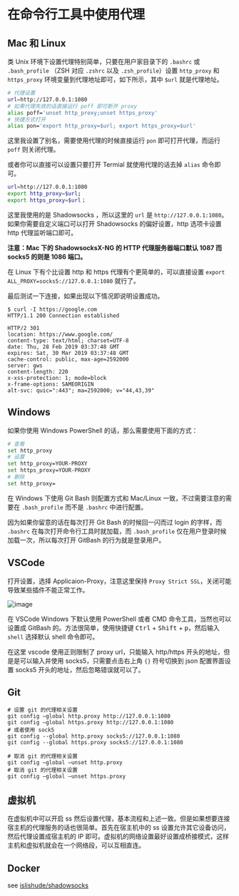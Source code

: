# 在命令行工具中使用代理

## Mac 和 Linux

类 Unix 环境下设置代理特别简单，只要在用户家目录下的 `.bashrc` 或 `.bash_profile` （ZSH 对应 `.zshrc` 以及 `.zsh_profile`）设置 `http_proxy` 和 `https_proxy` 环境变量到代理地址即可，如下所示，其中 `$url` 就是代理地址。

```bash
# 代理设置
url=http://127.0.0.1:1080
# 如果代理失效的话直接运行 poff 即可断开 proxy
alias poff='unset http_proxy;unset https_proxy'
# 快捷方式打开
alias pon='export http_proxy=$url; export https_proxy=$url'
```

这里我设置了别名，需要使用代理的时候直接运行 `pon` 即可打开代理，而运行 `poff` 则关闭代理。

或者你可以直接可以设置只要打开 Termial 就使用代理的话去掉 `alias` 命令即可。

```bash
url=http://127.0.0.1:1080
export http_proxy=$url;
export https_proxy=$url；
```

这里我使用的是 Shadowsocks ，所以这里的 `url` 是 `http://127.0.0.1:1080`。如果你需要自定义端口可以打开 Shadowsocks 的偏好设置，http 选项卡设置 http 代理监听端口即可。

**注意：Mac 下的 ShadowsocksX-NG 的 HTTP 代理服务器端口默认 1087 而 socks5 的则是 1086 端口。**

在 Linux 下有个比设置 http 和 https 代理有个更简单的，可以直接设置 `export ALL_PROXY=socks5://127.0.0.1:1080` 就行了。

最后测试一下连接，如果出现以下情况即说明设置成功。

```console
$ curl -I https://google.com
HTTP/1.1 200 Connection established

HTTP/2 301
location: https://www.google.com/
content-type: text/html; charset=UTF-8
date: Thu, 28 Feb 2019 03:37:48 GMT
expires: Sat, 30 Mar 2019 03:37:48 GMT
cache-control: public, max-age=2592000
server: gws
content-length: 220
x-xss-protection: 1; mode=block
x-frame-options: SAMEORIGIN
alt-svc: quic=":443"; ma=2592000; v="44,43,39"
```

## Windows

如果你使用 Windows PowerShell 的话，那么需要使用下面的方式：

```bash
# 查看
set http_proxy
# 设置
set http_proxy=YOUR-PROXY
set https_proxy=YOUR-PROXY
# 删除
set http_proxy=
```

在 Windows 下使用 Git Bash 则配置方式和 Mac/Linux 一致，不过需要注意的需要在 `.bash_profile` 而不是 `.bashrc` 中进行配置。

因为如果你留意的话在每次打开 Git Bash 的时候回一闪而过 login 的字样，而 `.bashrc` 在每次打开命令行工具时就加载，而 `.bash_profile` 仅在用户登录时候加载一次，所以每次打开 GitBash 的行为就是登录用户。

## VSCode

打开设置，选择 Applicaion-Proxy，注意这里保持 `Proxy Strict SSL`，关闭可能导致某些插件不能正常工作。

![image](https://user-images.githubusercontent.com/24730006/54330200-c2702180-464f-11e9-8a67-ad117e2ea0fb.png)

在 VSCode Windows 下默认使用 PowerShell 或者 CMD 命令工具，当然也可以设置成 GitBash 的。方法很简单，使用快捷键 <kbd>Ctrl</kbd> + <kbd>Shift</kbd> + <kbd>p</kbd>，然后输入 `shell` 选择默认 shell 命令即可。

在这里 vscode 使用正则限制了 proxy url，只能输入 http/https 开头的地址，但是是可以输入并使用 socks5，只需要点击右上角 `{}` 符号切换到 json 配置界面设置 socks5 开头的地址，然后忽略错误就可以了。

## Git

```
# 设置 git 的代理相关设置
git config –global http.proxy http://127.0.0.1:1080
git config –global https.proxy http://127.0.0.1:1080
# 或者使用 sock5
git config --global http.proxy socks5://127.0.0.1:1080
git config --global https.proxy socks5://127.0.0.1:1080

# 取消 git 的代理相关设置
git config –global –unset http.proxy
# 取消 git 的代理相关设置
git config –global –unset https.proxy
```


## 虚拟机

在虚拟机中可以开启 ss 然后设置代理，基本流程和上述一致。但是如果想要连接宿主机的代理服务的话也很简单。首先在宿主机中的 ss 设置允许其它设备访问，然后代理设置成宿主机的 IP 即可。虚拟机的网络设置最好设置成桥接模式，这样主机和虚拟机就会在一个网络段，可以互相直连。

## Docker

see [islishude/shadowsocks](https://github.com/islishude/shadowsocks#shadowsocks-dockerfile)
